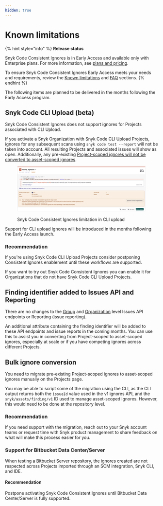 ```yaml
---
hidden: true
---
```


# Known limitations

{% hint style="info" %}
**Release status**

Snyk Code Consistent Ignores is in Early Access and available only with Enterprise plans. For more information, see [plans and pricing](https://snyk.io/plans/).

To ensure Snyk Code Consistent Ignores Early Access meets your needs and requirements, review the [Known limitations](known-limitations.md) and [FAQ](consistent-ignores-for-snyk-code-faqs.md) sections.
{% endhint %}

The following items are planned to be delivered in the months following the Early Access program.

## Snyk Code CLI Upload (beta)

Snyk Code Consistent Ignores does not support ignores for Projects associated with CLI Upload.&#x20;

If you activate a Snyk Organization with Snyk Code CLI Upload Projects, ignores for any subsequent scans using `snyk code test --report` will not be taken into account. All resulting Projects and associated issues will show as open. Additionally, any pre-existing [Project-scoped ignores will not be converted to asset-scoped ignores](./#convert-project-scoped-ignores-to-asset-scoped-ignores).&#x20;

<figure><img src="../../../../.gitbook/assets/Ignored-issue-using-legacy-system.png" alt=""><figcaption><p>Snyk Code Consistent Ignores limitation in CLI upload</p></figcaption></figure>

Support for CLI upload ignores will be introduced in the months following the Early Access launch.&#x20;

### Recommendation

If you're using Snyk Code CLI Upload Projects consider postponing Consistent Ignores enablement until these workflows are supported.

If you want to try out Snyk Code Consistent Ignores you can enable it for Organizations that do not have Snyk Code CLI Upload Projects.

## Finding identifier added to Issues API and Reporting&#x20;

There are no changes to the [Group](https://apidocs.snyk.io/?version=2024-10-15#get-/orgs/-org_id-/issues) and [Organization](https://apidocs.snyk.io/?version=2024-10-15#get-/orgs/-org_id-/issues) level Issues API endpoints or Reporting (issue reporting).

An additional attribute containing the finding identifier will be added to these API endpoints and issue reports in the coming months. You can use this to assist you in converting from Project-scoped to asset-scoped ignores, especially at scale or if you have competing ignores across different Projects.

## Bulk ignore conversion

You need to migrate pre-existing Project-scoped ignores to asset-scoped ignores manually on the Projects page.

You may be able to script some of the migration using the CLI, as the CLI output returns both the `issueId` value used in the v1 ignores API, and the `snyk/assets/finding/v1` ID used to manage asset-scoped ignores. However, this would need to be done at the repository level.&#x20;

### Recommendation

If you need support with the migration, reach out to your Snyk account teams or request time with Snyk product management to share feedback on what will make this process easier for you.

### Support for Bitbucket Data Center/Server <a href="#support-for-bitbucket-data-center-server" id="support-for-bitbucket-data-center-server"></a>

When testing a Bitbucket Server repository, the ignores created are not respected across Projects imported through an SCM integration, Snyk CLI, and IDE.

#### Recommendation <a href="#recommendation-2" id="recommendation-2"></a>

Postpone activating Snyk Code Consistent Ignores until Bitbucket Data Center/Server is fully supported.
